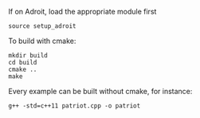 If on Adroit, load the appropriate module first
```
source setup_adroit
```

To build with cmake:
```
mkdir build
cd build
cmake ..
make
```

Every example can be built without cmake, for instance:
```
g++ -std=c++11 patriot.cpp -o patriot
```
